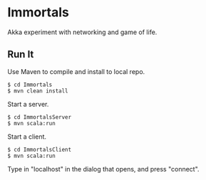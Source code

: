Immortals
=========

Akka experiment with networking and game of life.

Run It
------

Use Maven to compile and install to local repo.

```
$ cd Immortals
$ mvn clean install
```

Start a server.

```
$ cd ImmortalsServer
$ mvn scala:run
```

Start a client.

```
$ cd ImmortalsClient
$ mvn scala:run
```

Type in "localhost" in the dialog that opens, and press "connect".
